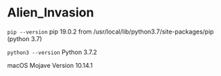 # Alien_Invasion

`pip --version`
pip 19.0.2 from /usr/local/lib/python3.7/site-packages/pip (python 3.7)

`python3 --version`
Python 3.7.2


macOS Mojave
Version 10.14.1
